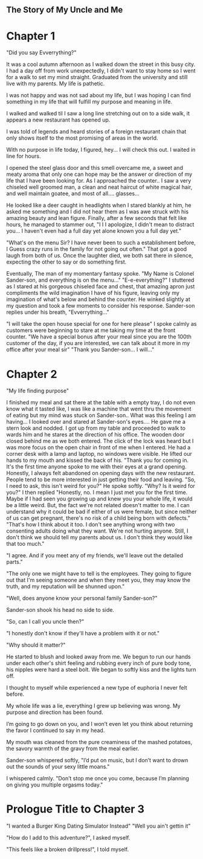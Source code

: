 ## The Story of My Uncle and Me

# Chapter 1
"Did you say Evverrything?"
     
It was a cool autumn afternoon as I walked down the street in this busy city. I had a day off from work unexpectedly, I didn't want to stay home so I went for a walk to set my mind straight. Graduated from the university and still live with my parents. My life is pathetic.

I was not happy and was not sad about my life, but I was hoping I can find something in my life that will fulfill my purpose and meaning in life.

I walked and walked til I saw a long line stretching out on to a side walk, it appears a new restaurant has opened up.

I was told of legends and heard stories of a foreign restaurant chain that only shows itself to the most promising of areas in the world.

With no purpose in life today, I figured, hey... I will check this out. I waited in line for hours.

I opened the steel glass door and this smell overcame me, a sweet and meaty aroma that only one can hope may be the answer or direction of my life that I have been looking for. As I approached the counter.. I saw a very chiseled well groomed man, a clean and neat haircut of white magical hair, and well maintain goatee, and most of all.... glasses...

He looked like a deer caught in headlights when I stared blankly at him, he asked me something and I did not hear them as I was awe struck with his amazing beauty and lean figure. Finally, after a few seconds that felt like hours, he managed to stammer out, "I I I apologize, I didn't mean to distract you... I haven't even had a full day yet alone known you a full day yet."

"What's on the menu Sir? I have never been to such a establishment before, I Guess crazy runs in the family for not going out often." That got a good laugh from both of us. Once the laughter died, we both sat there in silence, expecting the other to say or do something first.

Eventually, The man of my momentary fantasy spoke. "My Name is Colonel Sander-son, and everything is on the menu..."
"E-e-everything?" I stuttered as I stared at his gorgeous chiseled face and chest, that amazing apron just compliments the wild imagination I have of his figure, leaving only my imagination of what's below and behind the counter.
He winked slightly at my question and took a few moments to consider his response. Sander-son replies under his breath, "Evverrything..."

"I will take the open house special for one for here please" I spoke calmly as customers were beginning to stare at me taking my time at the front counter.
"We have a special bonus after your meal since you are the 100th customer of the day, if you are interested, we can talk about it more in my office after your meal sir"
"Thank you Sander-son... I will..."

# Chapter 2
"My life finding purpose"

I finished my meal and sat there at the table with a empty tray, I do not even know what it tasted like, I was like a machine that went thru the movement of eating but my mind was stuck on Sander-son..
What was this feeling I am having...
I looked over and stared at Sander-son's eyes.... He gave me a stern look and nodded. I got up from my table and proceeded to walk to wards him and he stares at the direction of his office.
The wooden door closed behind me as we both entered. The click of the lock was heard but I was more focus on the open chair in front of me when I entered. He had a corner desk with a lamp and laptop, no windows were visible.
He lifted our hands to my mouth and kissed the back of his. "Thank you for coming in. It's the first time anyone spoke to me with their eyes at a grand opening. Honestly, I always felt abandoned on opening days with the new restaurant. People tend to be more interested in just getting their food and leaving.
"So, I need to ask, this isn't weird for you?" He spoke softly.
"Why? Is it weird for you?" I then replied
"Honestly, no. I mean I just met you for the first time. Maybe if I had seen you growing up and knew you your whole life, it would be a little weird. But, the fact we're not related doesn't matter to me. I can understand why it could be bad if either of us were female, but since neither of us can get pregnant, there's no risk of a child being born with defects."
"That's how I think about it too. I don't see anything wrong with two consenting adults doing what they want. We're not hurting anyone. Still, I don't think we should tell my parents about us. I don't think they would like that too much."

"I agree. And if you meet any of my friends, we'll leave out the detailed parts."

"The only one we might have to tell is the employees. They going to figure out that I'm seeing someone and when they meet you, they may know the truth, and my reputation will be shunned upon."

"Well, does anyone know your personal family Sander-son?"

Sander-son shook his head no side to side.

"So, can I call you uncle then?"

"I honestly don't know if they'll have a problem with it or not."

"Why should it matter?"

He started to blush and looked away from me. We begun to run our hands under each other's shirt feeling and rubbing every inch of pure body tone, his nipples were hard a steel bolt. We began to softly kiss and the lights turn off.

I thought to myself while experienced a new type of euphoria I never felt before.

My whole life was a lie, everything I grew up believing was wrong. My purpose and direction has been found.

I’m going to go down on you, and I won’t even let you think about returning the favor I continued to say in my head.

My mouth was cleaned from the pure creaminess of the mashed potatoes, the savory warmth of the gravy from the meal earlier.

Sander-son whispered softly, "I’d put on music, but I don’t want to drown out the sounds of your sexy little moans."

I whispered calmly. "Don’t stop me once you come, because I’m planning on giving you multiple orgasms today."



# Prologue Title to Chapter 3

"I wanted a Burger King Dating Simulator Instead"
"Well you ain't gettin it"

"How do I add to this adventure?", I asked myself.

"This feels like a broken drillpress!", I told myself.



  
